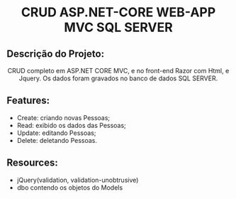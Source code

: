 # 
<h1 align="center">CRUD ASP.NET-CORE WEB-APP MVC SQL SERVER</h1>

## Descrição do Projeto:

<p align="center">CRUD completo em ASP.NET CORE MVC, e no front-end Razor com Html, 
  e Jquery. Os dados foram gravados no banco de dados SQL SERVER.
  
</p>

## Features:

- Create: criando novas Pessoas;
- Read: exibido os dados das  Pessoas;
- Update: editando Pessoas;
- Delete: deletando Pessoas.

## Resources:

- jQuery(validation, validation-unobtrusive)
- dbo contendo os objetos do Models
